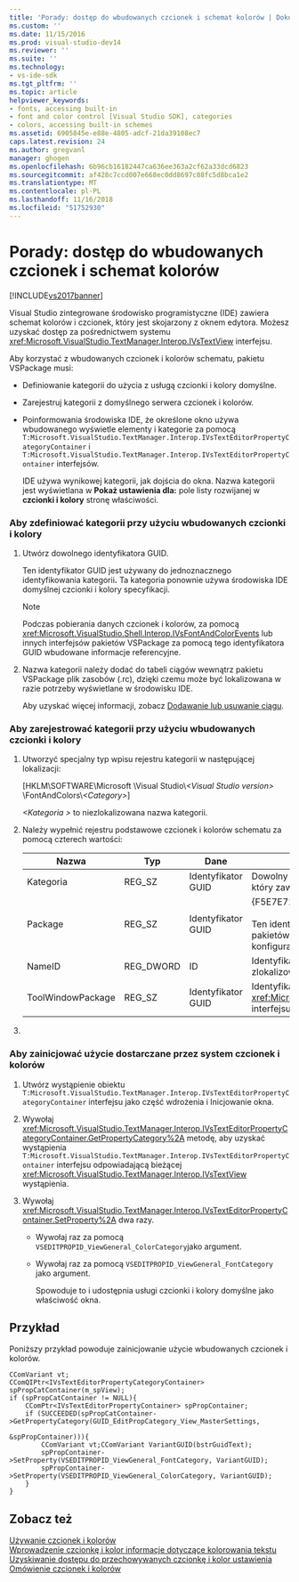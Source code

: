 ```yaml
---
title: 'Porady: dostęp do wbudowanych czcionek i schemat kolorów | Dokumentacja firmy Microsoft'
ms.custom: ''
ms.date: 11/15/2016
ms.prod: visual-studio-dev14
ms.reviewer: ''
ms.suite: ''
ms.technology:
- vs-ide-sdk
ms.tgt_pltfrm: ''
ms.topic: article
helpviewer_keywords:
- fonts, accessing built-in
- font and color control [Visual Studio SDK], categories
- colors, accessing built-in schemes
ms.assetid: 6905845e-e88e-4805-adcf-21da39108ec7
caps.latest.revision: 24
ms.author: gregvanl
manager: ghogen
ms.openlocfilehash: 6b96cb16182447ca636ee363a2cf62a33dcd6823
ms.sourcegitcommit: af428c7ccd007e668ec0dd8697c88fc5d8bca1e2
ms.translationtype: MT
ms.contentlocale: pl-PL
ms.lasthandoff: 11/16/2018
ms.locfileid: "51752930"
---
```

# <a name="how-to-access-the-built-in-fonts-and-color-scheme"></a>Porady: dostęp do wbudowanych czcionek i schemat kolorów
[!INCLUDE[vs2017banner](../includes/vs2017banner.md)]

Visual Studio zintegrowane środowisko programistyczne (IDE) zawiera schemat kolorów i czcionek, który jest skojarzony z oknem edytora. Możesz uzyskać dostęp za pośrednictwem systemu <xref:Microsoft.VisualStudio.TextManager.Interop.IVsTextView> interfejsu.  
  
 Aby korzystać z wbudowanych czcionek i kolorów schematu, pakietu VSPackage musi:  
  
- Definiowanie kategorii do użycia z usługą czcionki i kolory domyślne.  
  
- Zarejestruj kategorii z domyślnego serwera czcionek i kolorów.  
  
- Poinformowania środowiska IDE, że określone okno używa wbudowanego wyświetle elementy i kategorie za pomocą `T:Microsoft.VisualStudio.TextManager.Interop.IVsTextEditorPropertyCategoryContainer` i `T:Microsoft.VisualStudio.TextManager.Interop.IVsTextEditorPropertyContainer` interfejsów.  
  
  IDE używa wynikowej kategorii, jak dojścia do okna. Nazwa kategorii jest wyświetlana w **Pokaż ustawienia dla:** pole listy rozwijanej w **czcionki i kolory** stronę właściwości.  
  
### <a name="to-define-a-category-using-built-in-fonts-and-colors"></a>Aby zdefiniować kategorii przy użyciu wbudowanych czcionki i kolory  
  
1. Utwórz dowolnego identyfikatora GUID.  
  
    Ten identyfikator GUID jest używany do jednoznacznego identyfikowania kategorii<strong>.</strong> Ta kategoria ponownie używa środowiska IDE domyślnej czcionki i kolory specyfikacji.  
  
   > [!NOTE]
   >  Podczas pobierania danych czcionek i kolorów, za pomocą <xref:Microsoft.VisualStudio.Shell.Interop.IVsFontAndColorEvents> lub innych interfejsów pakietów VSPackage za pomocą tego identyfikatora GUID wbudowane informacje referencyjne.  
  
2. Nazwa kategorii należy dodać do tabeli ciągów wewnątrz pakietu VSPackage plik zasobów (.rc), dzięki czemu może być lokalizowana w razie potrzeby wyświetlane w środowisku IDE.  
  
    Aby uzyskać więcej informacji, zobacz [Dodawanie lub usuwanie ciągu](http://msdn.microsoft.com/library/077077b4-0f4b-4633-92d6-60b321164cab).  
  
### <a name="to-register-a-category-using-built-in-fonts-and-colors"></a>Aby zarejestrować kategorii przy użyciu wbudowanych czcionki i kolory  
  
1.  Utworzyć specjalny typ wpisu rejestru kategorii w następującej lokalizacji:  
  
     [HKLM\SOFTWARE\Microsoft \Visual Studio\\*\<Visual Studio version>* \FontAndColors\\*\<Category>*]  
  
     *\<Kategoria >* to niezlokalizowana nazwa kategorii.  
  
2.  Należy wypełnić rejestru podstawowe czcionek i kolorów schematu za pomocą czterech wartości:  
  
    |Nazwa|Typ|Dane|Opis|  
    |----------|----------|----------|-----------------|  
    |Kategoria|REG_SZ|Identyfikator GUID|Dowolny identyfikator GUID, który identyfikuje kategorii, który zawiera podstawowe schematu czcionek i kolorów.|  
    |Package|REG_SZ|Identyfikator GUID|{F5E7E71D-1401-11D1-883B-0000F87579D2}<br /><br /> Ten identyfikator GUID jest używana przez wszystkich pakietów VSPackage, korzystających z domyślnymi konfiguracjami czcionek i kolorów.|  
    |NameID|REG_DWORD|ID|Identyfikator zasobu Nazwa kategorii możliwych do zlokalizowania w pakietu VSPackage.|  
    |ToolWindowPackage|REG_SZ|Identyfikator GUID|Identyfikator GUID pakietu VSPackage wykonawczych <xref:Microsoft.VisualStudio.TextManager.Interop.IVsTextView> interfejsu.|  
  
3.  
  
### <a name="to-initiate-the-use-of-system-provided-fonts-and-colors"></a>Aby zainicjować użycie dostarczane przez system czcionek i kolorów  
  
1. Utwórz wystąpienie obiektu `T:Microsoft.VisualStudio.TextManager.Interop.IVsTextEditorPropertyCategoryContainer` interfejsu jako część wdrożenia i Inicjowanie okna.  
  
2. Wywołaj <xref:Microsoft.VisualStudio.TextManager.Interop.IVsTextEditorPropertyCategoryContainer.GetPropertyCategory%2A> metodę, aby uzyskać wystąpienia `T:Microsoft.VisualStudio.TextManager.Interop.IVsTextEditorPropertyContainer` interfejsu odpowiadającą bieżącej <xref:Microsoft.VisualStudio.TextManager.Interop.IVsTextView> wystąpienia.  
  
3. Wywołaj <xref:Microsoft.VisualStudio.TextManager.Interop.IVsTextEditorPropertyContainer.SetProperty%2A> dwa razy.  
  
   - Wywołaj raz za pomocą `VSEDITPROPID_ViewGeneral_ColorCategory`jako argument.  
  
   - Wywołaj raz za pomocą `VSEDITPROPID_ViewGeneral_FontCategory` jako argument.  
  
     Spowoduje to i udostępnia usługi czcionki i kolory domyślne jako właściwość okna.  
  
## <a name="example"></a>Przykład  
 Poniższy przykład powoduje zainicjowanie użycie wbudowanych czcionek i kolorów.  
  
```  
CComVariant vt;  
CComQIPtr<IVsTextEditorPropertyCategoryContainer> spPropCatContainer(m_spView);  
if (spPropCatContainer != NULL){  
    CComPtr<IVsTextEditorPropertyContainer> spPropContainer;  
    if (SUCCEEDED(spPropCatContainer->GetPropertyCategory(GUID_EditPropCategory_View_MasterSettings,   
                                                          &spPropContainer))){  
        CComVariant vt;CComVariant VariantGUID(bstrGuidText);  
        spPropContainer->SetProperty(VSEDITPROPID_ViewGeneral_FontCategory, VariantGUID);  
        spPropContainer->SetProperty(VSEDITPROPID_ViewGeneral_ColorCategory, VariantGUID);  
    }  
}  
```  
  
## <a name="see-also"></a>Zobacz też  
 [Używanie czcionek i kolorów](../extensibility/using-fonts-and-colors.md)   
 [Wprowadzenie czcionkę i kolor informacje dotyczące kolorowania tekstu](../extensibility/getting-font-and-color-information-for-text-colorization.md)   
 [Uzyskiwanie dostępu do przechowywanych czcionkę i kolor ustawienia](../extensibility/accessing-stored-font-and-color-settings.md)   
 [Omówienie czcionek i kolorów](../extensibility/font-and-color-overview.md)

